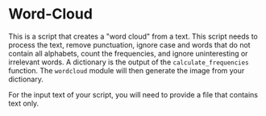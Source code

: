 # Word-Cloud
This is a script that creates a "word cloud" from a text.  This script needs to process the text, remove punctuation, ignore case and words that do not contain all alphabets, count the frequencies, and ignore uninteresting or irrelevant words.  A dictionary is the output of the `calculate_frequencies` function.  The `wordcloud` module will then generate the image from your dictionary.

For the input text of your script, you will need to provide a file that contains text only. 
